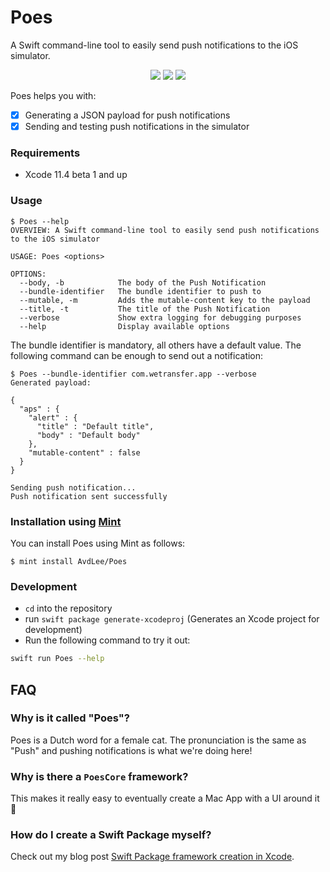 # Poes
A Swift command-line tool to easily send push notifications to the iOS simulator.

<p align="center">
  <img src="https://app.bitrise.io/app/7178c2e4a5ef4163.svg?token=0q4h8fxMJpf67VnjIEP9xw"/>
  <img src="https://img.shields.io/badge/language-swift5.1-f48041.svg?style=flat"/>
  <img src="https://img.shields.io/badge/License-MIT-yellow.svg?style=flat"/>
</p>

Poes helps you with:

- [x] Generating a JSON payload for push notifications
- [x] Sending and testing push notifications in the simulator

### Requirements
- Xcode 11.4 beta 1 and up

### Usage
```
$ Poes --help
OVERVIEW: A Swift command-line tool to easily send push notifications to the iOS simulator

USAGE: Poes <options>

OPTIONS:
  --body, -b            The body of the Push Notification
  --bundle-identifier   The bundle identifier to push to
  --mutable, -m         Adds the mutable-content key to the payload
  --title, -t           The title of the Push Notification
  --verbose             Show extra logging for debugging purposes
  --help                Display available options
```

The bundle identifier is mandatory, all others have a default value. The following command can be enough to send out a notification:

```
$ Poes --bundle-identifier com.wetransfer.app --verbose
Generated payload:

{
  "aps" : {
    "alert" : {
      "title" : "Default title",
      "body" : "Default body"
    },
    "mutable-content" : false
  }
}

Sending push notification...
Push notification sent successfully
```

### Installation using [Mint](https://github.com/yonaskolb/mint)
You can install Poes using Mint as follows:

```
$ mint install AvdLee/Poes
```

### Development
- `cd` into the repository
- run `swift package generate-xcodeproj` (Generates an Xcode project for development)
- Run the following command to try it out:

```bash
swift run Poes --help
```

## FAQ

### Why is it called "Poes"?

Poes is a Dutch word for a female cat. The pronunciation is the same as "Push" and pushing notifications is what we're doing here!

### Why is there a `PoesCore` framework?
This makes it really easy to eventually create a Mac App with a UI around it 🚀

### How do I create a Swift Package myself?
Check out my blog post [Swift Package framework creation in Xcode](https://www.avanderlee.com/swift/creating-swift-package-manager-framework/). 
